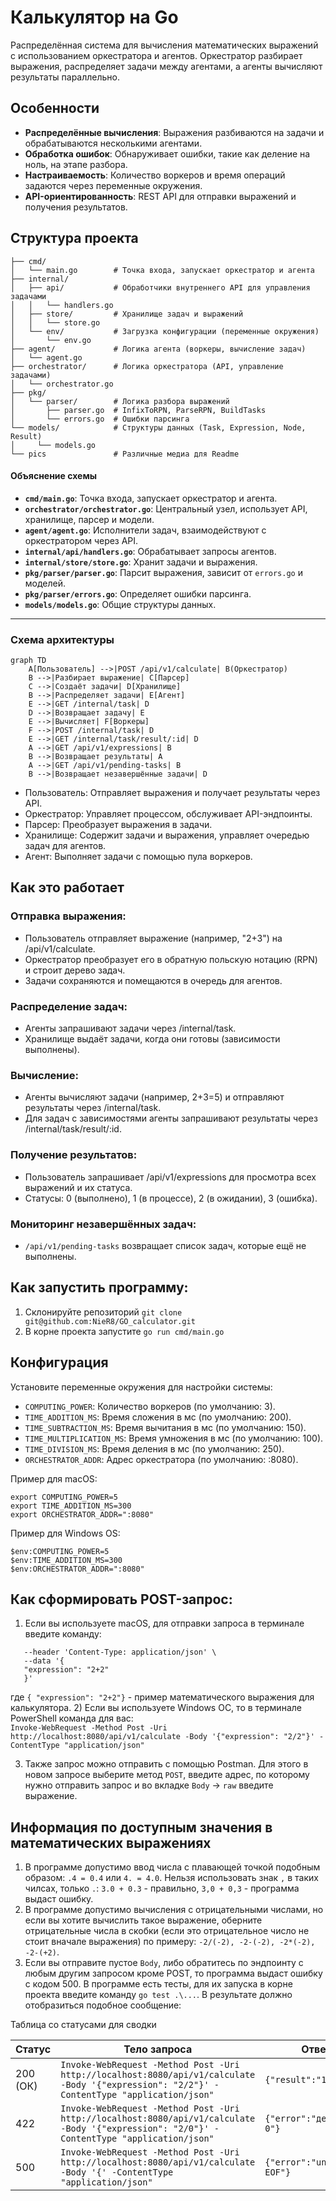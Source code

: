 # Калькулятор на Go
Распределённая система для вычисления математических выражений с использованием оркестратора и агентов. Оркестратор разбирает выражения, распределяет задачи между агентами, а агенты вычисляют результаты параллельно.

## Особенности
- **Распределённые вычисления**: Выражения разбиваются на задачи и обрабатываются несколькими агентами.
- **Обработка ошибок**: Обнаруживает ошибки, такие как деление на ноль, на этапе разбора.
- **Настраиваемость**: Количество воркеров и время операций задаются через переменные окружения.
- **API-ориентированность**: REST API для отправки выражений и получения результатов.

## Структура проекта

```
├── cmd/
│   └── main.go        # Точка входа, запускает оркестратор и агента
├── internal/
│   ├── api/           # Обработчики внутреннего API для управления задачами
│   │   └── handlers.go
│   ├── store/         # Хранилище задач и выражений
│   │   └── store.go
│   └── env/           # Загрузка конфигурации (переменные окружения)
│       └── env.go
├── agent/             # Логика агента (воркеры, вычисление задач)
│   └── agent.go
├── orchestrator/      # Логика оркестратора (API, управление задачами)
│   └── orchestrator.go
├── pkg/
│   └── parser/        # Логика разбора выражений
│       ├── parser.go  # InfixToRPN, ParseRPN, BuildTasks
│       └── errors.go  # Ошибки парсинга
└── models/            # Структуры данных (Task, Expression, Node, Result)
│     └── models.go
└── pics               # Различные медиа для Readme
```
#### Объяснение схемы
- **`cmd/main.go`**: Точка входа, запускает оркестратор и агента.
- **`orchestrator/orchestrator.go`**: Центральный узел, использует API, хранилище, парсер и модели.
- **`agent/agent.go`**: Исполнители задач, взаимодействуют с оркестратором через API.
- **`internal/api/handlers.go`**: Обрабатывает запросы агентов.
- **`internal/store/store.go`**: Хранит задачи и выражения.
- **`pkg/parser/parser.go`**: Парсит выражения, зависит от `errors.go` и моделей.
- **`pkg/parser/errors.go`**: Определяет ошибки парсинга.
- **`models/models.go`**: Общие структуры данных.

---


### Схема архитектуры

```mermaid
graph TD
    A[Пользователь] -->|POST /api/v1/calculate| B(Оркестратор)
    B -->|Разбирает выражение| C[Парсер]
    C -->|Создаёт задачи| D[Хранилище]
    B -->|Распределяет задачи| E[Агент]
    E -->|GET /internal/task| D
    D -->|Возвращает задачу| E
    E -->|Вычисляет| F[Воркеры]
    F -->|POST /internal/task| D
    E -->|GET /internal/task/result/:id| D
    A -->|GET /api/v1/expressions| B
    B -->|Возвращает результаты| A
    A -->|GET /api/v1/pending-tasks| B
    B -->|Возвращает незавершённые задачи| D
```

- Пользователь: Отправляет выражения и получает результаты через API.
- Оркестратор: Управляет процессом, обслуживает API-эндпоинты.
- Парсер: Преобразует выражения в задачи.
- Хранилище: Содержит задачи и выражения, управляет очередью задач для агентов.
- Агент: Выполняет задачи с помощью пула воркеров.

## Как это работает
### Отправка выражения:
- Пользователь отправляет выражение (например, "2+3") на /api/v1/calculate.
- Оркестратор преобразует его в обратную польскую нотацию (RPN) и строит дерево задач.
- Задачи сохраняются и помещаются в очередь для агентов.
### Распределение задач:
- Агенты запрашивают задачи через /internal/task.
- Хранилище выдаёт задачи, когда они готовы (зависимости выполнены).
### Вычисление:
- Агенты вычисляют задачи (например, 2+3=5) и отправляют результаты через /internal/task.
- Для задач с зависимостями агенты запрашивают результаты через /internal/task/result/:id.
### Получение результатов:
- Пользователь запрашивает /api/v1/expressions для просмотра всех выражений и их статуса.
- Статусы: 0 (выполнено), 1 (в процессе), 2 (в ожидании), 3 (ошибка).
### Мониторинг незавершённых задач:
- `/api/v1/pending-tasks` возвращает список задач, которые ещё не выполнены.

## Как запустить программу:
1) Склонируйте репозиторий 
```git clone git@github.com:NieR8/GO_calculator.git```
2) В корне проекта запустите 
```go run cmd/main.go```

## Конфигурация
Установите переменные окружения для настройки системы:

- `COMPUTING_POWER`: Количество воркеров (по умолчанию: 3).
- `TIME_ADDITION_MS`: Время сложения в мс (по умолчанию: 200).
- `TIME_SUBTRACTION_MS`: Время вычитания в мс (по умолчанию: 150).
- `TIME_MULTIPLICATION_MS`: Время умножения в мс (по умолчанию: 100).
- `TIME_DIVISION_MS`: Время деления в мс (по умолчанию: 250).
- `ORCHESTRATOR_ADDR`: Адрес оркестратора (по умолчанию: :8080).

Пример для macOS:
```
export COMPUTING_POWER=5
export TIME_ADDITION_MS=300
export ORCHESTRATOR_ADDR=":8080"
```
Пример для Windows OS:
```
$env:COMPUTING_POWER=5
$env:TIME_ADDITION_MS=300
$env:ORCHESTRATOR_ADDR=":8080"
```

## Как сформировать POST-запрос:

1) Если вы используете macOS, для отправки запроса в терминале введите команду:  
```curl --location 'http://localhost:PORT/api/v1/calculate' \
   --header 'Content-Type: application/json' \
   --data '{
   "expression": "2+2"
   }'
```     
где `{ "expression": "2+2"}` - пример математического выражения для калькулятора.
2) Если вы используете Windows OC, то в терминале PowerShell команда для вас:  
```Invoke-WebRequest -Method Post -Uri http://localhost:8080/api/v1/calculate -Body '{"expression": "2/2"}' -ContentType "application/json"```  

3) Также запрос можно отправить с помощью Postman. Для этого в новом запросе выберите метод `POST`, введите адрес, по которому нужно отправить запрос и во вкладке `Body` -> `raw` введите выражение.  

## Информация по доступным значения в математических выражениях

1) В программе допустимо ввод числа с плавающей точкой подобным образом: `.4 = 0.4` или `4. = 4.0`. Нельзя использовать знак `,` в таких чилсах, только `.`: `3.0 + 0.3` - правильно, `3,0 + 0,3` - программа выдаст ошибку.
2) В программе допустимо вычисления с отрицательными числами, но если вы хотите вычислить такое выражение, оберните отрицательные числа в скобки (если это отрицательное число не стоит вначале выражения) по примеру: `-2/(-2), -2-(-2), -2*(-2), -2-(+2)`.
3) Если вы отправите пустое `Body`, либо обратитесь по эндпоинту c любым другим запросом кроме POST, то программа выдаст ошибку с кодом 500.
В программе есть тесты, для их запуска в корне проекта введите команду `go test .\...`. В результате должно отобразиться подобное сообщение:  


Таблица со статусами для сводки

| Статус   | Тело запроса                                                                                                                               | Ответ |
|----------|--------------------------------------------------------------------------------------------------------------------------------------------|-|
| 200 (ОК) | `Invoke-WebRequest -Method Post -Uri http://localhost:8080/api/v1/calculate -Body '{"expression": "2/2"}' -ContentType "application/json"` | `{"result":"1.000"}` |
| 422      | `Invoke-WebRequest -Method Post -Uri http://localhost:8080/api/v1/calculate -Body '{"expression": "2/0"}' -ContentType "application/json"` | `{"error":"деление на 0"}`|
| 500      | `Invoke-WebRequest -Method Post -Uri http://localhost:8080/api/v1/calculate -Body '{' -ContentType "application/json"`                     |`{"error":"unexpected EOF"}` |
